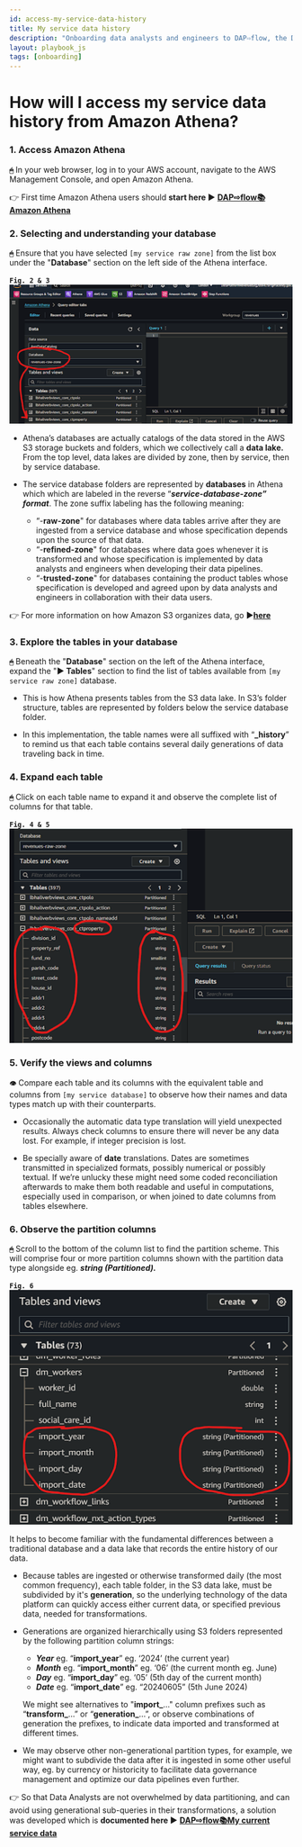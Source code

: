 ```yaml
---
id: access-my-service-data-history
title: My service data history
description: "Onboarding data analysts and engineers to DAP⇨flow, the Data Analytics Platform Airflow integration."
layout: playbook_js
tags: [onboarding]
---
```


# How will I access my service data history from Amazon Athena?

### 1. Access Amazon Athena
**`🖱`** In your web browser, log in to your AWS account, navigate to the AWS Management Console, and open Amazon Athena. 
   
👉 First time Amazon Athena users should **start here ►** **[DAP⇨flow📚Amazon Athena](../onboarding/access-my-Amazon-Athena-database)** 

### 2. Selecting and understanding your database
**`🖱`** Ensure that you have selected `[my service raw zone]` from the list box under the "**Database**" section on the left side of the Athena interface.

**`Fig. 2 & 3`** ![Fig. 2 & 3](../images/access-my-service-data-history-two-three.png)

* Athena’s databases are actually catalogs of the data stored in the AWS S3 storage buckets and folders, which we collectively call a **data lake.** From the top level, data lakes are divided by zone, then by service, then by service database. 

* The service database folders are represented by **databases** in Athena which which are labeled in the reverse “***service*\-*database*\-*zone” format***. The zone suffix labeling has the following meaning:  
   * “-**raw-zone**" for databases where data tables arrive after they are ingested from a service database and whose specification depends upon the source of that data.  
   * “-**refined-zone**" for databases where data goes whenever it is transformed and whose specification is implemented by data analysts and engineers when developing their data pipelines.  
   * “-**trusted-zone**" for databases containing the product tables whose specification is developed and agreed upon by data analysts and engineers in collaboration with their data users.

👉 For more information on how Amazon S3 organizes data, go ►[**here**](https://docs.aws.amazon.com/AmazonS3/latest/userguide/organizing-objects.html)

### 3. Explore the tables in your database
**`🖱`** Beneath the "**Database**" section on the left of the Athena interface, expand the "**► Tables**" section to find the list of tables available from `[my service raw zone]` database.

* This is how Athena presents tables from the S3 data lake. In S3’s folder structure, tables are represented by folders below the service database folder.

* In this implementation, the table names were all suffixed with “**\_history**” to remind us that each table contains several daily generations of data traveling back in time.  

### 4. Expand each table
**`🖱`** Click on each table name to expand it and observe the complete list of columns for that table.

**`Fig. 4 & 5`** ![Fig. 4 & 5](../images/access-my-service-data-history-four-five.png)

### 5. Verify the views and columns
**`👁`** Compare each table and its columns with the equivalent table and columns from `[my service database]` to observe how their names and data types match up with their counterparts.

* Occasionally the automatic data type translation will yield unexpected results. Always check columns to ensure there will never be any data lost. For example, if integer precision is lost.

* Be specially aware of **date** translations. Dates are sometimes transmitted in specialized formats, possibly numerical or possibly textual. If we’re unlucky these might need some coded reconciliation afterwards to make them both readable and useful in computations, especially used in comparison, or when joined to date columns from tables elsewhere.

### 6. Observe the partition columns
**`🖱`** Scroll to the bottom of the column list to find the partition scheme. This will comprise four or more partition columns shown with the partition data type alongside eg. ***string (Partitioned).***

**`Fig. 6`** ![Fig. 6](../images/access-my-service-data-history-six.png)

It helps to become familiar with the fundamental differences between a traditional database and a data lake that records the entire history of our data.

* Because tables are ingested or otherwise transformed daily (the most common frequency), each table folder, in the S3 data lake, must be subdivided by it's **generation**, so the underlying technology of the data platform can quickly access either current data, or specified previous data, needed for transformations. 

* Generations are organized hierarchically using S3 folders represented by the following partition column strings:   
   * ***Year*** eg. “**import\_year**” eg. ‘2024’ (the current year)  
   * ***Month*** eg. “**import\_month**” eg. ‘06’ (the current month eg. June)  
   * ***Day*** eg. “**import\_day**” eg. ‘05’ (5th day of the current month)  
   * ***Date*** eg. “**import\_date**” eg. “20240605” (5th June 2024\)  

   We might see alternatives to "**import\_**…" column prefixes such as “**transform\_**…” or “**generation\_**…”, or observe combinations of generation the prefixes, to indicate data imported and transformed at different times.

* We may observe other non-generational partition types, for example, we might want to subdivide the data after it is ingested in some other useful way, eg. by currency or historicity to facilitate data governance management and optimize our data pipelines even further. 

👉 So that Data Analysts are not overwhelmed by data partitioning, and can avoid using generational sub-queries in their transformations, a solution was developed which is **documented here ►** **[DAP⇨flow📚My current service data](../onboarding/access-my-current-service-data)** 
